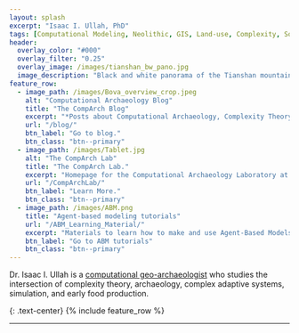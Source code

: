 ```yaml
---
layout: splash
excerpt: "Isaac I. Ullah, PhD"
tags: [Computational Modeling, Neolithic, GIS, Land-use, Complexity, Social-Environmental Systems]
header:
  overlay_color: "#000"
  overlay_filter: "0.25"
  overlay_image: /images/tianshan_bw_pano.jpg
  image_description: "Black and white panorama of the Tianshan mountains in southern Kazakhstan"
feature_row:
  - image_path: /images/Bova_overview_crop.jpeg
    alt: "Computational Archaeology Blog"
    title: "The CompArch Blog"
    excerpt: "*Posts about Computational Archaeology, Complexity Theory, GIS, Agent Based Modeling, and more...*"
    url: "/blog/"
    btn_label: "Go to blog."
    btn_class: "btn--primary"
  - image_path: /images/Tablet.jpg
    alt: "The CompArch Lab"
    title: "The CompArch Lab."
    excerpt: "Homepage for the Computational Archaeology Laboratory at San Diego State University."
    url: "/CompArchLab/"
    btn_label: "Learn More."
    btn_class: "btn--primary"
  - image_path: /images/ABM.png
    title: "Agent-based modeling tutorials"
    url: "/ABM_Learning_Material/"
    excerpt: "Materials to learn how to make and use Agent-Based Models with NetLogo."
    btn_label: "Go to ABM tutorials"
    btn_class: "btn--primary"
---
```

Dr. Isaac I. Ullah is a [computational geo-archaeologist](https://isaacullah.github.io/What-is-Computational-Archaeology/) who studies the intersection of complexity theory, archaeology, complex adaptive systems, simulation, and early food production.

{: .text-center}
{% include feature_row %}


---
